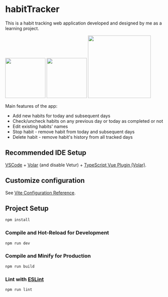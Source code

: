 # habitTracker

This is a habit tracking web application developed and designed by me as a learning project.

<img width="128" src="https://github.com/AkvileJank/habit-tracker/assets/117858773/adf82892-7ce0-4712-a567-82bca1a33148">
<img width="128" src="https://github.com/AkvileJank/habit-tracker/assets/117858773/a86eeeaf-bcb1-4d84-b2c1-55c1cbafca29">
<img width="200" src="https://github.com/AkvileJank/habit-tracker/assets/117858773/3816aa7f-4f19-4752-813e-ac1f61299bdb">

Main features of the app:
- Add new habits for today and subsequent days
- Check/uncheck habits on any previous day or today as completed or not
- Edit existing habits' names
- Stop habit - remove habit from today and subsequent days
- Delete habit - remove habit's history from all tracked days

## Recommended IDE Setup

[VSCode](https://code.visualstudio.com/) + [Volar](https://marketplace.visualstudio.com/items?itemName=Vue.volar) (and disable Vetur) + [TypeScript Vue Plugin (Volar)](https://marketplace.visualstudio.com/items?itemName=Vue.vscode-typescript-vue-plugin).

## Customize configuration

See [Vite Configuration Reference](https://vitejs.dev/config/).

## Project Setup

```sh
npm install
```

### Compile and Hot-Reload for Development

```sh
npm run dev
```

### Compile and Minify for Production

```sh
npm run build
```

### Lint with [ESLint](https://eslint.org/)

```sh
npm run lint
```
